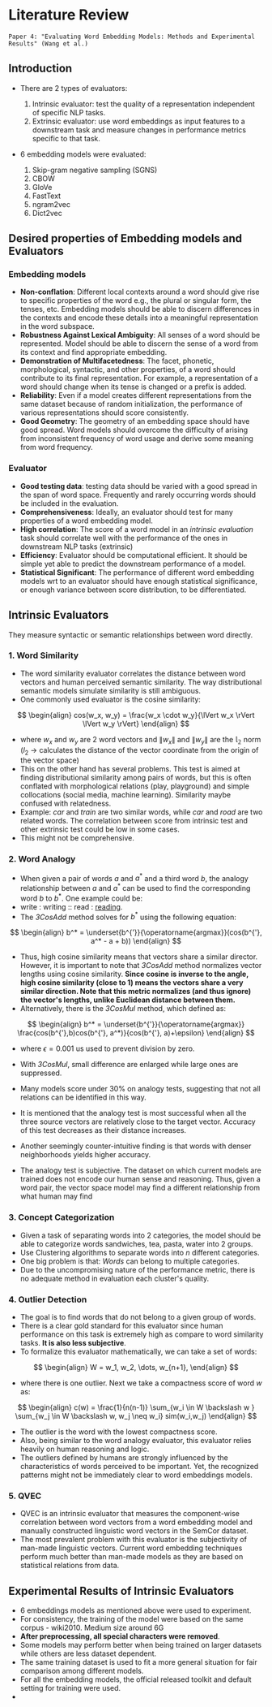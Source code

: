 # Literature Review

    Paper 4: "Evaluating Word Embedding Models: Methods and Experimental Results" (Wang et al.)

## Introduction

- There are 2 types of evaluators:

  1. Intrinsic evaluator: test the quality of a representation independent of specific NLP tasks.
  2. Extrinsic evaluator: use word embeddings as input features to a downstream task and measure changes in performance metrics specific to that task.

- 6 embedding models were evaluated:
  1. Skip-gram negative sampling (SGNS)
  2. CBOW
  3. GloVe
  4. FastText
  5. ngram2vec
  6. Dict2vec

## Desired properties of Embedding models and Evaluators

### Embedding models

- **Non-conflation**: Different local contexts around a word should give rise to specific properties of the word e.g., the plural or singular form, the tenses, etc. Embedding models should be able to discern differences in the contexts and encode these details into a meaningful representation in the word subspace.
- **Robustness Against Lexical Ambiguity**: All senses of a word should be represented. Model should be able to discern the sense of a word from its context and find appropriate embedding.
- **Demonstration of Multifacetedness**: The facet, phonetic, morphological, syntactic, and other properties, of a word should contribute to its final representation. For example, a representation of a word should change when its tense is changed or a prefix is added.
- **Reliability**: Even if a model creates different representations from the same dataset because of random initialization, the performance of various representations should score consistently.
- **Good Geometry**: The geometry of an embedding space should have good spread. Word models should overcome the difficulty of arising from inconsistent frequency of word usage and derive some meaning from word frequency.

### Evaluator

- **Good testing data**: testing data should be varied with a good spread in the span of word space. Frequently and rarely occurring words should be included in the evaluation.
- **Comprehensiveness**: Ideally, an evaluator should test for many properties of a word embedding model.
- **High correlation**: The score of a word model in an _intrinsic evaluation_ task should correlate well with the performance of the ones in downstream NLP tasks (extrinsic)
- **Efficiency**: Evaluator should be computational efficient. It should be simple yet able to predict the downstream performance of a model.
- **Statistical Significant**: The performance of different word embedding models wrt to an evaluator should have enough statistical significance, or enough variance between score distribution, to be differentiated.

## Intrinsic Evaluators

They measure syntactic or semantic relationships between word directly.

### 1. Word Similarity

- The word similarity evaluator correlates the distance between word vectors and human perceived semantic similarity. The way distributional semantic models simulate similarity is still ambiguous.
- One commonly used evaluator is the cosine similarity:

$$
  \begin{align}
    cos(w_x, w_y) = \frac{w_x \cdot w_y}{\lVert w_x \rVert \lVert w_y \rVert}
  \end{align}
$$

- where $w_x$ and $w_y$ are 2 word vectors and $\lVert w_x \rVert$ and $\lVert w_y \rVert$ are the $\mathbb{l_2}$ norm ($l_2$ → calculates the distance of the vector coordinate from the origin of the vector space)
- This on the other hand has several problems. This test is aimed at finding distributional similarity among pairs of words, but this is often conflated with morphological relations (play, playground) and simple collocations (social media, machine learning). Similarity maybe confused with relatedness.
- Example: _car_ and _train_ are two similar words, while _car_ and _road_ are two related words. The correlation between score from intrinsic test and other extrinsic test could be low in some cases.
- This might not be comprehensive.

### 2. Word Analogy

- When given a pair of words $a$ and $a^*$ and a third word $b$, the analogy relationship between $a$ and $a^*$ can be used to find the corresponding word $b$ to $b^*$. One example could be:
- write : writing :: read : <u>reading</u>.
- The _3CosAdd_ method solves for $b^*$ using the following equation:

$$
  \begin{align}
    b^* = \underset{b^{'}}{\operatorname{argmax}}(cos(b^{'}, a^* - a + b))
  \end{align}
$$

- Thus, high cosine similarity means that vectors share a similar director. However, it is important to note that _3CosAdd_ method normalizes vector lengths using cosine similarity. **Since cosine is inverse to the angle, high cosine similarity (close to 1) means the vectors share a very similar direction. Note that this metric normalizes (and thus ignore) the vector's lengths, unlike Euclidean distance between them.**
- Alternatively, there is the _3CosMul_ method, which defined as:

$$
  \begin{align}
    b^* = \underset{b^{'}}{\operatorname{argmax}} \frac{cos(b^{'},b)cos(b^{'}, a^*)}{cos(b^{'}, a)+\epsilon}
  \end{align}
$$

- where $\epsilon = 0.001$ us used to prevent division by zero.
- With _3CosMul_, small difference are enlarged while large ones are suppressed.
- Many models score under 30% on analogy tests, suggesting that not all relations can be identified in this way.
- It is mentioned that the analogy test is most successful when all the three source vectors are relatively close to the target vector. Accuracy of this test decreases as their distance increases.
- Another seemingly counter-intuitive finding is that words with denser neighborhoods yields higher accuracy.

- The analogy test is subjective. The dataset on which current models are trained does not encode our human sense and reasoning. Thus, given a word pair, the vector space model may find a different relationship from what human may find

### 3. Concept Categorization

- Given a task of separating words into 2 categories, the model should be able to categorize words sandwiches, tea, pasta, water into 2 groups.
- Use Clustering algorithms to separate words into $n$ different categories.
- One big problem is that: _Words_ can belong to multiple categories.
- Due to the uncompromising nature of the performance metric, there is no adequate method in evaluation each cluster's quality.

### 4. Outlier Detection

- The goal is to find words that do not belong to a given group of words.
- There is a clear gold standard for this evaluator since human performance on this task is extremely high as compare to word similarity tasks. **It is also less subjective**.
- To formalize this evaluator mathematically, we can take a set of words:

$$
  \begin{align}
    W = w_1, w_2, \dots, w_{n+1},
  \end{align}
$$

- where there is one outlier. Next we take a compactness score of word $w$ as:

$$
  \begin{align}
    c(w) = \frac{1}{n(n-1)} \sum_{w_i \in W \backslash w  } \sum_{w_j \in W \backslash w, w_j \neq w_i} sim(w_i,w_j)
  \end{align}
$$

- The outlier is the word with the lowest compactness score.
- Also, being similar to the word analogy evaluator, this evaluator relies heavily on human reasoning and logic.
- The outliers defined by humans are strongly influenced by the characteristics of words perceived to be important. Yet, the recognized patterns might not be immediately clear to word embeddings models.

### 5. QVEC

- QVEC is an intrinsic evaluator that measures the component-wise correlation between word vectors from a word embedding model and manually constructed linguistic word vectors in the SemCor dataset.
- The most prevalent problem with this evaluator is the subjectivity of man-made linguistic vectors. Current word embedding techniques perform much better than man-made models as they are based on statistical relations from data.

## Experimental Results of Intrinsic Evaluators

- 6 embeddings models as mentioned above were used to experiment.
- For consistency, the training of the model were based on the same corpus - wiki2010. Medium size around 6G
- **After preprocessing, all special characters were removed**.
- Some models may perform better when being trained on larger datasets while others are less dataset dependent.
- The same training dataset is used to fit a more general situation for fair comparison among different models.
- For all the embedding models, the official released toolkit and default setting for training were used.
-
